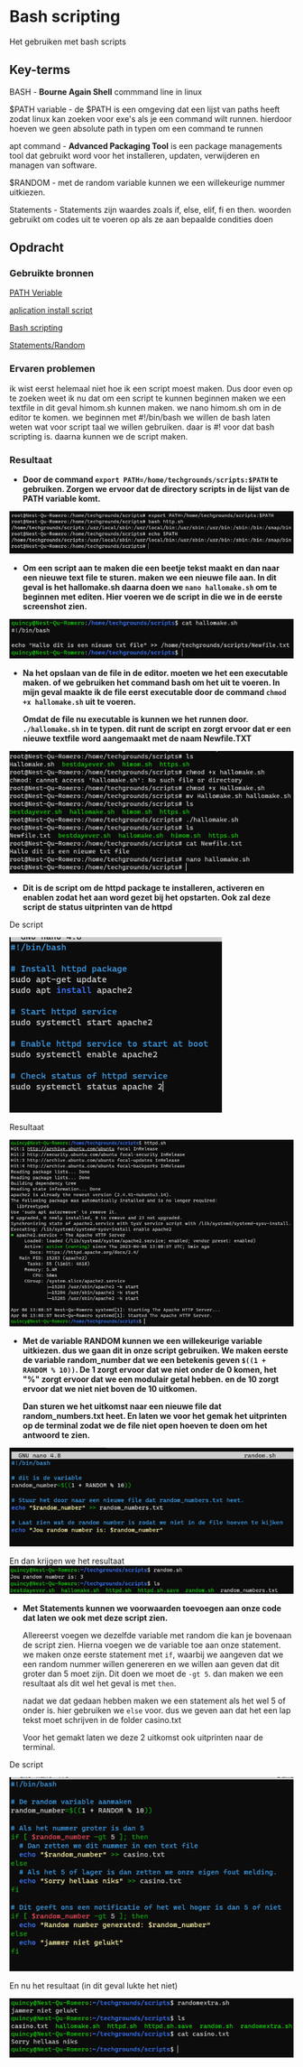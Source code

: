# Bash scripting
Het gebruiken met bash scripts

## Key-terms
BASH - **Bourne Again Shell**  commmand line in linux 

$PATH variable - de $PATH is een omgeving dat een lijst van paths heeft zodat linux kan zoeken voor exe's als je een command wilt runnen. hierdoor hoeven we geen absolute path in typen om een command te runnen

apt command - **Advanced Packaging Tool** is een package managements tool dat gebruikt word voor het installeren, updaten, verwijderen en managen van software.

$RANDOM - met de random variable kunnen we een willekeurige nummer uitkiezen.

Statements - Statements zijn waardes zoals if, else, elif, fi en then. woorden gebruikt om codes uit te voeren op als ze aan bepaalde condities doen

## Opdracht
### Gebruikte bronnen
[PATH Veriable](https://www.baeldung.com/linux/path-variable)

[aplication install script](https://askubuntu.com/questions/519/how-do-i-write-a-shell-script-to-install-a-list-of-applications)

[Bash scripting](https://www.youtube.com/watch?v=19nN9vgcgmU)

[Statements/Random](https://linuxize.com/post/bash-if-else-statement/)




### Ervaren problemen
ik wist eerst helemaal niet hoe ik een script moest maken. Dus door even op te zoeken weet ik nu dat om een script te kunnen beginnen maken we een textfile in dit geval himom.sh kunnen maken.
we nano himom.sh om in de editor te komen. we beginnen met #!/bin/bash we willen de bash laten weten wat voor script taal we willen gebruiken. daar is #! voor dat bash scripting is. daarna kunnen we de script maken.

### Resultaat

- **Door de command `export PATH=/home/techgrounds/scripts:$PATH` te gebruiken. Zorgen we ervoor dat de directory scripts in de lijst van de PATH variable komt.**

![adding to path list](/00_includes/Add-PATH-list.png)

- **Om een script aan te maken die een beetje tekst maakt en dan naar een nieuwe text file te sturen. maken we een nieuwe file aan. In dit geval is het hallomake.sh daarna doen we `nano hallomake.sh` om te beginnen met editen. Hier voeren we de script in die we in de eerste screenshot zien.**

![scriptp1](/00_includes/newtextfile-script.png)


- **Na het opslaan van de file in de editor. moeten we het een executable maken. of we gebruiken het command bash om het uit te voeren. In mijn geval maakte ik de file eerst executable door de command `chmod +x hallomake.sh` uit te voeren.**

    **Omdat de file nu executable is kunnen we het runnen door. `./hallomake.sh` in te typen. dit runt de script en zorgt ervoor dat er een nieuwe textfile word aangemaakt met de naam Newfile.TXT**

![scriptp2](/00_includes/newtextfile-scriptp2.png)

- **Dit is de script om de httpd package te installeren, activeren en enablen zodat het aan word gezet bij het opstarten. Ook zal deze script de status uitprinten van de httpd**

De script

![Script httpd](/00_includes/install-httpd.png)

Resultaat

![Resultaat script httpd](/00_includes/install-httpdp2.png)



- **Met de variable RANDOM kunnen we een willekeurige variable uitkiezen. dus we gaan dit in onze script gebruiken. We maken eerste de variable random_number dat we een betekenis geven `$((1 + RANDOM % 10))`. De 1 zorgt ervoor dat we niet onder de 0 komen, het "%" zorgt ervoor dat we een modulair getal hebben. en de 10 zorgt ervoor dat we niet niet boven de 10 uitkomen.**

    **Dan sturen we het uitkomst naar een nieuwe file dat random_numbers.txt heet. En laten we voor het gemak het uitprinten op de terminal zodat we de file niet open hoeven te doen om het antwoord te zien.**

![random](/00_includes/randomgen.png)

En dan krijgen we het resultaat
![resultaat random](/00_includes/random-resultaat.png)

- **Met Statements kunnen we voorwaarden toevoegen aan onze code dat laten we ook met deze script zien.**
    
    Allereerst voegen we dezelfde variable met random die kan je bovenaan de script zien. Hierna voegen we de variable toe aan onze statement. we maken onze eerste statement met `if`, waarbij we aangeven dat we een random nummer willen genereren en we willen aan geven dat dit groter dan 5 moet zijn. Dit doen we moet de `-gt 5`. dan maken we een resultaat als dit wel het geval is met `then`.
    
    nadat we dat gedaan hebben maken we een statement als het wel 5 of onder is. hier gebruiken we `else` voor. dus we geven aan dat het een lap tekst moet schrijven in de folder casino.txt

    Voor het gemakt laten we deze 2 uitkomst ook uitprinten naar de terminal.

De script

![Random Deluxe](/00_includes/Random-deluxe.png)

En nu het resultaat (in dit geval lukte het niet)

![Resultaat random deluxe](/00_includes/Resultaat-random-deluxe.png)










